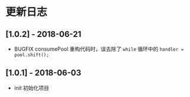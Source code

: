 # 更新日志

## [1.0.2] - 2018-06-21

* BUGFIX consumePool 重构代码时，误去除了 `while` 循环中的 `handler = pool.shift();`

## [1.0.1] - 2018-06-03

* init 初始化项目
